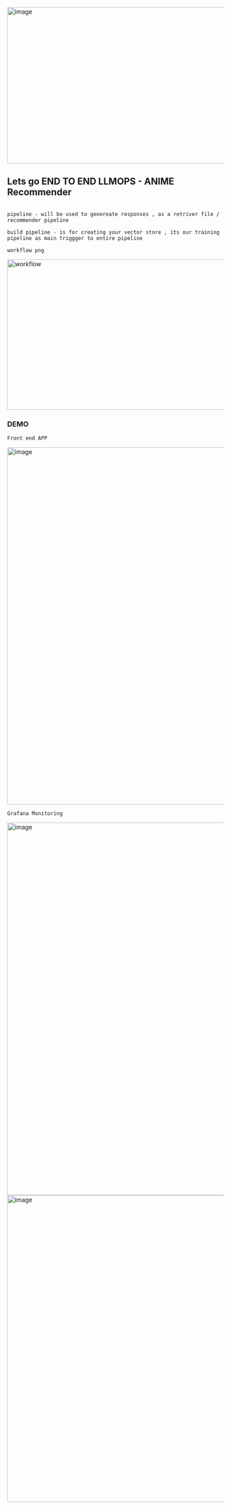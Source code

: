 
<img width="728" height="364" alt="image" src="https://github.com/user-attachments/assets/811a7a70-68b3-4dc0-b3c1-4841e7e5cd4a" />


## Lets go END TO END LLMOPS - ANIME Recommender

```

pipeline - will be used to genereate responses , as a retriver file / recommender pipeline

build pipeline - is for creating your vector store , its our training pipeline as main triggger to entire pipeline

```

```
workflow png 
```

<img width="1542" height="350" alt="workflow" src="https://github.com/user-attachments/assets/cb97419c-6687-4bdc-8168-3988d625f1d7" />

###  DEMO



```
Front end APP
```

<img width="1729" height="831" alt="image" src="https://github.com/user-attachments/assets/8ede9edd-df6e-43a4-9b56-e401b972a367" />


```
Grafana Monitoring
```

<img width="1697" height="867" alt="image" src="https://github.com/user-attachments/assets/e3b5bb8b-b28f-4ce8-a3f0-fc92f27e5650" />



   

<img width="1347" height="714" alt="image" src="https://github.com/user-attachments/assets/15ffefbc-919a-4a05-90d7-53ca2d41f543" />


